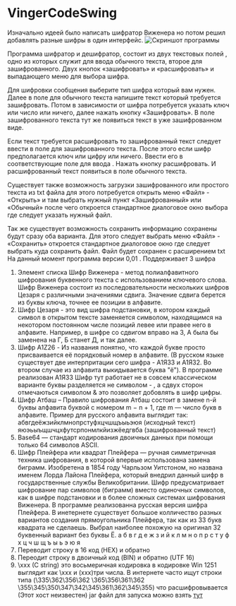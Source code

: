 # VingerCodeSwing

Изначально идеей было написать шифратор Виженера но потом решил добавлять разные шифры в один интерфейс.
![Скриншот программы](https://mygemorr.ru/pictures/git/Vigenera.png)

Программа шифратор и дешифратор, состоит из двух текстовых полей , одно из которых служит для ввода обычного текста, второе для зашифрованного. Двух кнопок «зашифровать» и «расшифровать» и выпадающего меню для выбора шифра.

Для шифровки сообщения выберите тип шифра который вам нужен. Далее в поле для обычного текста напишите текст который требуется зашифровать. Потом в зависимости от шифра потребуется указать ключ или число или ничего, далее нажать кнопку «Зашифровать». В поле зашифрованного текста тут же появиться текст в уже зашифрованном виде.

Если текст требуется расшифровать то зашифрованный текст следует ввести в поле для зашифрованного текста. После этого если шифр предполагается ключ или цифру или ничего. Ввести его в соответствующие поле для ввода . Нажать кнопку расшифровать. И расшифрованный текст появиться в поле обычного текста.

Существует также возможность загрузки зашифрованного или простого текста из txt файла для этого потребуется открыть меню «Файл» - «Открыть» и там выбрать нужный пункт «Зашифрованный» или «Обычный» после чего откроется стандартное диалоговое окно выбора где следует указать нужный файл.

Так же существует возможность сохранить информацию сохранены будут сразу оба варианта. Для этого следует выбрать меню «Файл» - «Сохранить» откроется стандартное диалоговое окно где следует выбрать куда сохранить файл. Файл будет сохранен с расширением txt
На данный момент программа версии 0,01 . Поддерживает 3 шифра

1. Элемент списка	Шифр Виженера - метод полиалфавитного шифрования буквенного текста с использованием ключевого слова. Шифр Виженера состоит из последовательности нескольких шифров Цезаря с различными значениями сдвига. Значение сдвига берется из буквы ключа, точнее ее позиции в алфавите.
2.	Шифр Цезаря - это вид шифра подстановки, в котором каждый символ в открытом тексте заменяется символом, находящимся на некотором постоянном числе позиций левее или правее него в алфавите. Например, в шифре со сдвигом вправо на 3, А была бы заменена на Г, Б станет Д, и так далее.
3.	Шифр A1Z26 - Из названия понятно, что каждой букве просто присваивается её порядковый номер в алфавите. (В русском языке существует две интерпритации сего шифра - А1Я33 и А1Я32. Во втором случае из алфавита выкидывается буква "ё"). В программе реализован А1Я33 Шифр тут работает не в совсем классическом варианте буквы разделяется не  символом - , а сдвух сторон отмечаються символом & это позволяет добовлять в шифр цифры.
4.	Шифр Атбаш – Правило шифрования Атбаш состоит в замене n-й буквы алфавита буквой с номером m − n + 1, где m — число букв в алфавите. Пример для русского алфавита выглядит так:
абвгдеёжзийклмнопрстуфхцчшщъыьэюя (исходный текст)
яюэьыъщшчцхфутсрпонмлкйизжёедгвба (зашифрованный текст)
5.  Base64 — стандарт кодирования двоичных данных при помощи только 64 символов ASCII.
6.  Шифр Плейфера или квадрат Плейфера — ручная симметричная техника шифрования, в которой впервые использована замена биграмм. Изобретена в 1854 году Чарльзом Уитстоном, но названа именем Лорда Лайона Плейфера, который внедрил данный шифр в государственные службы Великобритании. Шифр предусматривает шифрование пар символов (биграмм) вместо одиночных символов, как в шифре подстановки и в более сложных системах шифрования Виженера. В программе реализованна русская версия шифра Плейфера. В инетернете  существует большое колличество разных вариантов создания прямоугольника Плейфера, так как из 33 букв квадрата не сделаешь. Выбрал наиболее похожую на оригинал 32 буквенный вариант без буквы Ё. 
а б в г д е ж з 
и й к л м н о п 
р с т у ф х ц ч 
ш щ ъ ы ь э ю я
7. Переводит строку в 16 код (HEX) и обратно
8. Переодит строку в двоичный код (BIN) и обратно (UTF 16)
9. \xxx (C string) это восьмеричная кодировка в кодировке Win 1251 выглядит как \xxx и (xxx)три числа. В интернете часто ищут строки типа (\335\362\356\362 \365\356\361\362 \355\345\350\347\342\345\361\362\345\355) что расшифровывается (Этот хост неизвестен)
jar файл для запуска можно взять [тут](https://github.com/AlexanderPanshin/VingerCodeSwing/tree/master/out/artifacts/VingerCodeSwing_jar)
